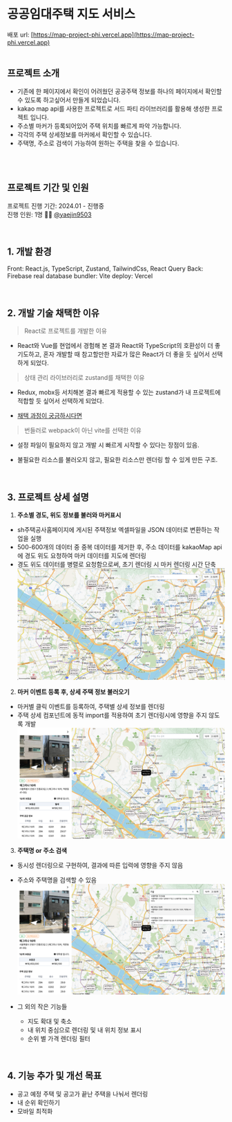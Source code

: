 # 공공임대주택 지도 서비스

배포 url: <a href="https://map-project-phi.vercel.app">[https://map-project-phi.vercel.app](https://map-project-phi.vercel.app)</a>
<br/><br/>

## 프로젝트 소개

- 기존에 한 페이지에서 확인이 어려웠던 공공주택 정보를
  하나의 페이지에서 확인할 수 있도록 하고싶어서 만들게 되었습니다.
- kakao map api를 사용한 프로젝트로 서드 파티 라이브러리를 활용해 생성한 프로젝트 입니다.
- 주소별 마커가 등록되어있어 주택 위치를 빠르게 파악 가능합니다.
- 각각의 주택 상세정보를 마커에서 확인할 수 있습니다.
- 주택명, 주소로 검색이 가능하여 원하는 주택을 찾을 수 있습니다.

<br/><br/>

## 프로젝트 기간 및 인원

프로젝트 진행 기간: 2024.01 - 진행중<br/>
진행 인원: 1명 🙋‍♀️ <a href="https://github.com/yaejin9503">@yaejin9503</a>

<br/>

## 1. 개발 환경

Front: React.js, TypeScript, Zustand, TailwindCss, React Query
Back: Firebase real database
bundler: Vite
deploy: Vercel

  <br/>

## 2. 개발 기술 채택한 이유

> React로 프로젝트를 개발한 이유

- React와 Vue를 현업에서 경험해 본 결과 React와 TypeScript의 호환성이 더 좋기도하고, 혼자 개발할 때 참고할만한 자료가 많은 React가 더 좋을 듯 싶어서 선택하게 되었다.

> 상태 관리 라이브러리로 zustand를 채택한 이유

- Redux, mobx등 서치해본 결과 빠르게 적용할 수 있는 zustand가 내 프로젝트에 적합할 듯 싶어서 선택하게 되었다.

- <a href="https://ember-fontina-aa1.notion.site/React-c59b06c4c09341778ccc521ff2a05142" target="_blank">채택 과정이 궁금하시다면</a>

> 번들러로 webpack이 아닌 vite를 선택한 이유

- 설정 파일이 필요하지 않고 개발 시 빠르게 시작할 수 있다는 장점이 있음.
- 불필요한 리소스를 불러오지 않고, 필요한 리소스만 렌더링 할 수 있게 만든 구조.

  <br/>

## 3. 프로젝트 상세 설명

1. <b>주소별 경도, 위도 정보를 불러와 마커표시</b>

- sh주택공사홈페이지에 게시된 주택정보 엑셀파일을 JSON 데이터로 변환하는 작업을 실행
- 500-600개의 데이터 중 중복 데이터를 제거한 후, 주소 데이터를 kakaoMap api에 경도 위도 요청하여 마커 데이터를 지도에 렌더링
- 경도 위도 데이터를 병렬로 요청함으로써, 초기 렌더링 시 마커 렌더링 시간 단축<br/>
  ![alt text](readme/img/image.png)

2. <b>마커 이벤트 등록 후, 상세 주택 정보 불러오기</b>

- 마커별 클릭 이벤트를 등록하여, 주택별 상세 정보를 렌더링
- 주택 상세 컴포넌트에 동적 import를 적용하여 초기 렌더링시에 영향을 주지 않도록 개발<br/>
  ![alt text](readme/img/image-2.png)

3. <b>주택명 or 주소 검색</b>

- 동시성 렌더링으로 구현하여, 결과에 따른 입력에 영향을 주지 않음
- 주소와 주택명을 검색할 수 있음<br/>
  ![alt text](readme/img/image-1.png)

- 그 외의 작은 기능들

  - 지도 확대 및 축소
  - 내 위치 중심으로 렌더링 및 내 위치 정보 표시
  - 순위 별 가격 렌더링 필터

<br/>

## 4. 기능 추가 및 개선 목표

- 공고 예정 주택 및 공고가 끝난 주택을 나눠서 렌더링
- 내 순위 확인하기
- 모바일 최적화

